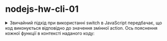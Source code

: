 # nodejs-hw-cli-01

<details>
<summary>
	Звичайний підхід при використанні switch в JavaScript передбачає, що код виконується відповідно до значення змінної action. Ось пояснення кожної функції в контексті наданого коду:
</summary>
1. case 'list': - Цей блок виконується, коли значення action дорівнює 'list'. Усередині цього блоку викликається функція listContacts з модуля contacts, яка повертає список контактів. Потім дані контактів виводяться у вигляді таблиці за допомогою console.table(data).
- [list](https://ibb.co/gMc1X9p)
- [get](https://ibb.co/R4sp0h8)
- [add](https://ibb.co/gSWS3VY)
- [remove](https://ibb.co/DMWwRmM)

</details>